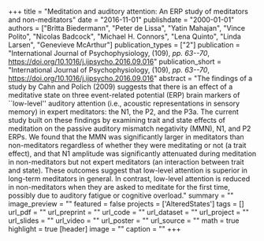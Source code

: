 +++
title = "Meditation and auditory attention: An ERP study of meditators and non-meditators"
date = "2016-11-01"
publishdate = "2000-01-01"
authors = ["Britta Biedermann", "Peter de Lissa", "Yatin Mahajan", "Vince Polito", "Nicolas Badcock", "Michael H. Connors", "Lena Quinto", "Linda Larsen", "Genevieve McArthur"]
publication_types = ["2"]
publication = "International Journal of Psychophysiology, (109), _pp. 63--70_, https://doi.org/10.1016/j.ijpsycho.2016.09.016"
publication_short = "International Journal of Psychophysiology, (109), _pp. 63--70_, https://doi.org/10.1016/j.ijpsycho.2016.09.016"
abstract = "The findings of a study by Cahn and Polich (2009) suggests that there is an effect of a meditative state on three event-related potential (ERP) brain markers of ``low-level'' auditory attention (i.e., acoustic representations in sensory memory) in expert meditators: the N1, the P2, and the P3a. The current study built on these findings by examining trait and state effects of meditation on the passive auditory mismatch negativity (MMN), N1, and P2 ERPs. We found that the MMN was significantly larger in meditators than non-meditators regardless of whether they were meditating or not (a trait effect), and that N1 amplitude was significantly attenuated during meditation in non-meditators but not expert meditators (an interaction between trait and state). These outcomes suggest that low-level attention is superior in long-term meditators in general. In contrast, low-level attention is reduced in non-meditators when they are asked to meditate for the first time, possibly due to auditory fatigue or cognitive overload."
summary = ""
image_preview = ""
featured = false
projects = ['AlteredStates']
tags = []
url_pdf = ""
url_preprint = ""
url_code = ""
url_dataset = ""
url_project = ""
url_slides = ""
url_video = ""
url_poster = ""
url_source = ""
math = true
highlight = true
[header]
image = ""
caption = ""
+++
